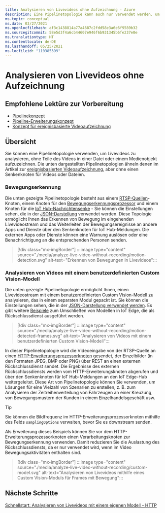 ```yaml
---
title: Analysieren von Livevideos ohne Aufzeichnung - Azure
description: Eine Pipelinetopologie kann auch nur verwendet werden, um Analysen aus einem Livevideostream zu extrahieren, ohne dass dieser am Edge oder in der Cloud aufgezeichnet werden muss. Dieses Konzept wird in diesem Artikel erläutert.
ms.topic: conceptual
ms.date: 03/27/2021
ms.openlocfilehash: af3c1438814a77a4687c2fdd58e3a6e6f9589b32
ms.sourcegitcommit: 58e5d3f4a6cb44607e946f6b931345b6fe237e0e
ms.translationtype: HT
ms.contentlocale: de-DE
ms.lasthandoff: 05/25/2021
ms.locfileid: "110385399"
---
```

# <a name="analyzing-live-videos-without-recording"></a>Analysieren von Livevideos ohne Aufzeichnung

## <a name="suggested-pre-reading"></a>Empfohlene Lektüre zur Vorbereitung 

* [Pipelinekonzept](pipeline.md)
* [Pipeline-Erweiterungskonzept](pipeline-extension.md)
* [Konzept für ereignisbasierte Videoaufzeichnung](event-based-video-recording-concept.md)

## <a name="overview"></a>Übersicht  

Sie können eine Pipelinetopologie verwenden, um Livevideos zu analysieren, ohne Teile des Videos in einer Datei oder einem Medienobjekt aufzuzeichnen. Die unten dargestellten Pipelinetopologien ähneln denen im Artikel zur [ereignisbasierten Videoaufzeichnung](event-based-video-recording-concept.md), aber ohne einen Senkenknoten für Videos oder Dateien.

### <a name="motion-detection"></a>Bewegungserkennung

Die unten gezeigte Pipelinetopologie besteht aus einem [RTSP-Quellen](pipeline.md#rtsp-source)-Knoten, einem Knoten für den [Bewegungserkennungsprozessor](pipeline.md#motion-detection-processor) und einem Knoten für die [IoT Hub-Nachrichtensenke](pipeline.md#iot-hub-message-sink) - Sie können die Einstellungen sehen, die in der [JSON-Darstellung](https://github.com/Azure/video-analyzer/blob/main/pipelines/live/topologies/motion-detection/topology.json) verwendet werden. Diese Topologie ermöglicht Ihnen das Erkennen von Bewegung im eingehenden Livevideostream und das Weiterleiten der Bewegungsereignisse an andere Apps und Dienste über den Senkenknoten für IoT Hub-Meldungen. Die externen Apps oder Dienste können eine Warnung auslösen oder eine Benachrichtigung an die entsprechenden Personen senden.

> [!div class="mx-imgBorder"]
> :::image type="content" source="./media/analyze-live-video-without-recording/motion-detection.svg" alt-text="Erkennen von Bewegungen in Livevideos":::

### <a name="analyzing-video-using-a-custom-vision-model"></a>Analysieren von Videos mit einem benutzerdefinierten Custom Vision-Modell 

Die unten gezeigte Pipelinetopologie ermöglicht Ihnen, einen Livevideostream mit einem benutzerdefinierten Custom Vision-Modell zu analysieren, das in einem separaten Modul gepackt ist. Sie können die Einstellungen sehen, die in der [JSON-Darstellung verwendet werden](https://github.com/Azure/video-analyzer/blob/main/pipelines/live/topologies/httpExtension/topology.json). Es gibt weitere [Beispiele](https://github.com/Azure/video-analyzer/tree/main/edge-modules/extensions) zum Umschließen von Modellen in IoT Edge, die als Rückschlussdienst ausgeführt werden.

> [!div class="mx-imgBorder"]
> :::image type="content" source="./media/analyze-live-video-without-recording/motion-detected-frames.svg" alt-text="Analysieren von Videos mit einem benutzerdefinierten Custom Vision-Modell":::

In dieser Pipelinetopologie wird die Videoeingabe von der RTSP-Quelle an einen [HTTP-Erweiterungsprozessorknoten](pipeline.md#http-extension-processor) gesendet, der Einzelbilder (in den Formaten JPEG, BMP oder PNG) über REST an einen externen Rückschlussdienst sendet. Die Ergebnisse des externen Rückschlussdiensts werden vom HTTP-Erweiterungsknoten abgerufen und über den Senkenknoten für IoT Hub-Meldungen an den IoT Edge-Hub weitergeleitet. Diese Art von Pipelinetopologie können Sie verwenden, um Lösungen für eine Vielzahl von Szenarien zu erstellen, z. B. zum Analysieren der Zeitreihenverteilung von Fahrzeugen an einer Kreuzung, von Bewegungsmustern der Kunden in einem Einzelhandelsgeschäft usw.

>[!TIP]
> Sie können die Bildfrequenz im HTTP-Erweiterungsprozessorknoten mithilfe des Felds `samplingOptions` verwalten, bevor Sie es downstream senden.

Als Erweiterung dieses Beispiels können Sie vor dem HTTP-Erweiterungsprozessorknoten einen Verarbeitungsknoten zur Bewegungserkennung verwenden. Damit reduzieren Sie die Auslastung des Rückschlussdiensts, da er nur verwendet wird, wenn im Video Bewegungsaktivitäten enthalten sind.

> [!div class="mx-imgBorder"]
> :::image type="content" source="./media/analyze-live-video-without-recording/custom-model.svg" alt-text="Analysieren von Livevideos mithilfe eines Custom Vision-Moduls für Frames mit Bewegung":::

## <a name="next-steps"></a>Nächste Schritte

[Schnellstart: Analysieren von Livevideos mit einem eigenen Modell - HTTP](analyze-live-video-use-your-model-http.md)
